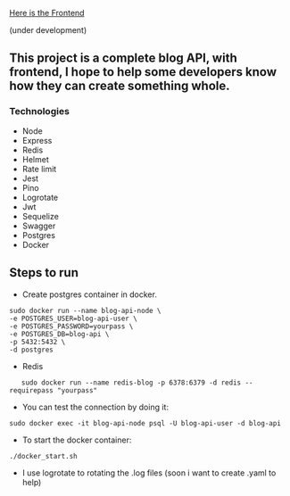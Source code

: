 <a href="https://github.com/rootdnh/blog-frontend-react">Here is the Frontend </a>

(under development)

## This project is a complete blog API, with frontend, I hope to help some developers know how they can create something whole.

### Technologies

 * Node
 * Express
 * Redis
 * Helmet
 * Rate limit
 * Jest
 * Pino
 * Logrotate
 * Jwt
 * Sequelize
 * Swagger
 * Postgres
 * Docker

## Steps to run 

* Create postgres container in docker.

```
sudo docker run --name blog-api-node \
-e POSTGRES_USER=blog-api-user \
-e POSTGRES_PASSWORD=yourpass \
-e POSTGRES_DB=blog-api \
-p 5432:5432 \
-d postgres
```

* Redis

```
   sudo docker run --name redis-blog -p 6378:6379 -d redis --requirepass "yourpass"
```


* You can test the connection by doing it: 
```
sudo docker exec -it blog-api-node psql -U blog-api-user -d blog-api

```
* To start the docker container:
```
./docker_start.sh

```

* I use logrotate to rotating the .log files (soon i want to create .yaml to help)

